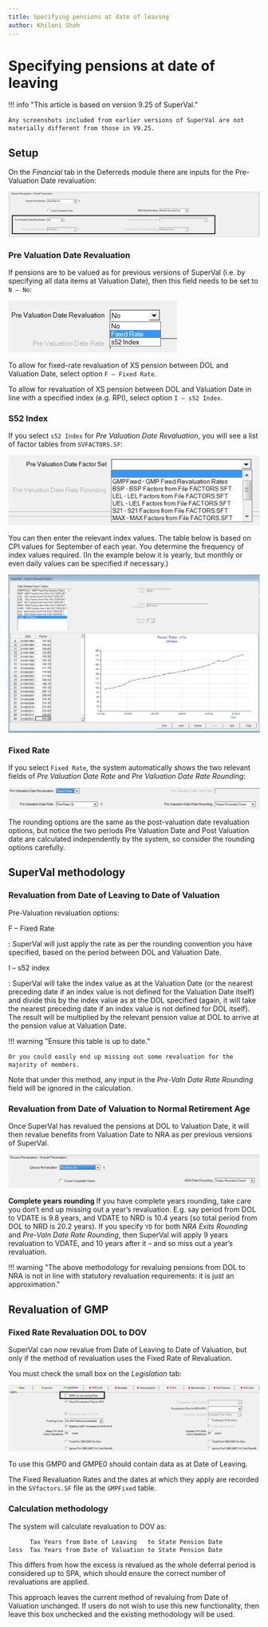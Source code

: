 ```yaml
---
title: Specifying pensions at date of leaving
author: Khiloni Shah
---
```



# Specifying pensions at date of leaving

!!! info "This article is based on version 9.25 of SuperVal."

	Any screenshots included from earlier versions of SuperVal are not materially different from those in V9.25.



## Setup

On the _Financial_ tab in the Deferreds module there are inputs for the Pre-Valuation Date revaluation:

![](media/image2.png)


### Pre Valuation Date Revaluation

If pensions are to be valued as for previous versions of SuperVal (i.e. by specifying all data items at Valuation Date), then this field needs to be set to `N – No`:

![](media/image3.png)

To allow for fixed-rate revaluation of XS pension between DOL and Valuation Date, select option `F – Fixed Rate`.

To allow for revaluation of XS pension between DOL and Valuation Date in line with a specified index (e.g. RPI), select option `I – s52 Index`.


### S52 Index

If you select `s52 Index` for _Pre Valuation Date Revaluation_, you will see a list of factor tables from `SVFACTORS.SF`:

![](media/image4.png)

You can then enter the relevant index values.
The table below is based on CPI values for September of each year.
You determine the frequency of index values required.
(In the example below it is yearly, but monthly or even daily values can be specified if necessary.)

![](media/image5.png)


### Fixed Rate

If you select `Fixed Rate`, the system automatically shows the two relevant fields of _Pre Valuation Date Rate_ and _Pre Valuation Date Rate Rounding_:

![](media/image6.png)

The rounding options are the same as the post-valuation date revaluation options, but notice the two periods Pre Valuation Date and Post Valuation date are calculated independently by the system, so consider the rounding options carefully.


## SuperVal methodology

### Revaluation from Date of Leaving to Date of Valuation

Pre-Valuation revaluation options:

F – Fixed Rate

: SuperVal will just apply the rate as per the rounding convention you have specified, based on the period between DOL and Valuation Date.

I – s52 index

: SuperVal will take the index value as at the Valuation Date (or the nearest preceding date if an index value is not defined for the Valuation Date itself) and divide this by the index value as at the DOL specified (again, it will take the nearest preceding date if an index value is not defined for DOL itself). The result will be multiplied by the relevant pension value at DOL to arrive at the pension value at Valuation Date.

!!! warning "Ensure this table is up to date."

	Or you could easily end up missing out some revaluation for the majority of members.

Note that under this method, any input in the _Pre-Valn Date Rate Rounding_ field will be ignored in the calculation.


### Revaluation from Date of Valuation to Normal Retirement Age

Once SuperVal has revalued the pensions at DOL to Valuation Date, it will then revalue benefits from Valuation Date to NRA as per previous versions of SuperVal.

![](media/image7.png)

**Complete years rounding**
If you have complete years rounding, take care you don’t end up missing out a year’s revaluation.
E.g. say period from DOL to VDATE is 9.8 years, and VDATE to NRD is 10.4 years (so total period from DOL to NRD is 20.2 years).
If you specify `YD` for both _NRA Exits Rounding_ and _Pre-Valn Date Rate Rounding_, then SuperVal will apply 9 years revaluation to VDATE, and 10 years after it – and so miss out a year’s revaluation.

!!! warning "The above methodology for revaluing pensions from DOL to NRA is not in line with statutory revaluation requirements: it is just an approximation."


## Revaluation of GMP

### Fixed Rate Revaluation DOL to DOV

SuperVal can now revalue from Date of Leaving to Date of Valuation, but only if the method of revaluation uses the Fixed Rate of Revaluation.

You must check the small box on the _Legislation_ tab:

![](media/image8.png)

To use this GMP0 and GMPE0 should contain data as at Date of Leaving.

The Fixed Revaluation Rates and the dates at which they apply are recorded in the `SVfactors.SF` file as the `GMPFixed` table.


### Calculation methodology

The system will calculate revaluation to DOV as:

	      Tax Years from Date of Leaving   to State Pension Date
	less  Tax Years from Date of Valuation to State Pension Date

This differs from how the excess is revalued as the whole deferral period is considered up to SPA, which should ensure the correct number of revaluations are applied.

This approach leaves the current method of revaluing from Date of Valuation unchanged. If users do not wish to use this new functionality, then leave this box unchecked and the existing methodology will be used.
